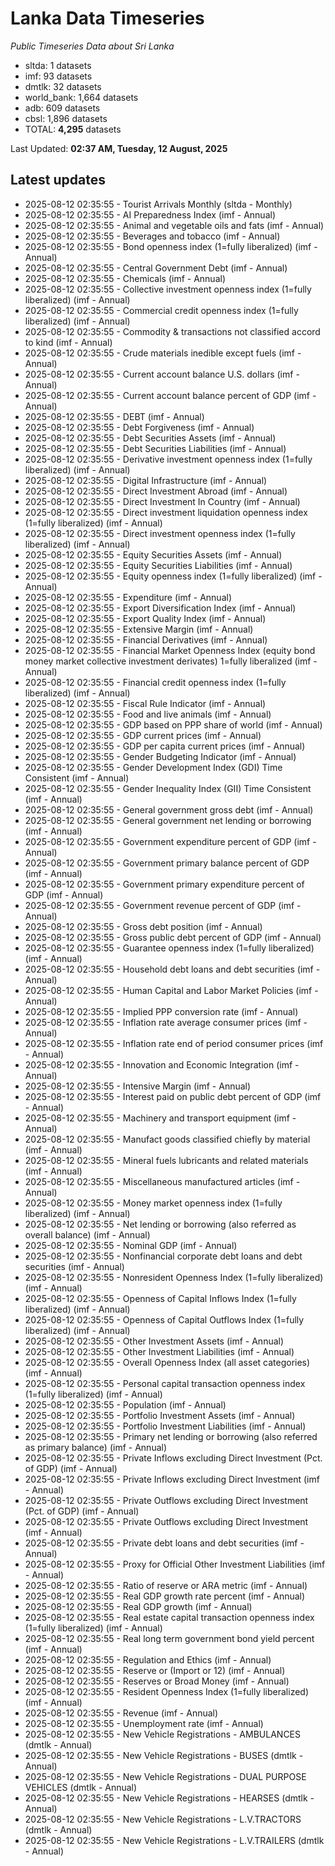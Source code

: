 # Lanka Data Timeseries
*Public Timeseries Data about Sri Lanka*

* sltda: 1 datasets
* imf: 93 datasets
* dmtlk: 32 datasets
* world_bank: 1,664 datasets
* adb: 609 datasets
* cbsl: 1,896 datasets
* TOTAL: **4,295** datasets

Last Updated: **02:37 AM, Tuesday, 12 August, 2025**

## Latest updates

* 2025-08-12 02:35:55 - Tourist Arrivals Monthly (sltda - Monthly)
* 2025-08-12 02:35:55 - AI Preparedness Index (imf - Annual)
* 2025-08-12 02:35:55 - Animal and vegetable oils and fats (imf - Annual)
* 2025-08-12 02:35:55 - Beverages and tobacco (imf - Annual)
* 2025-08-12 02:35:55 - Bond openness index (1=fully liberalized) (imf - Annual)
* 2025-08-12 02:35:55 - Central Government Debt (imf - Annual)
* 2025-08-12 02:35:55 - Chemicals (imf - Annual)
* 2025-08-12 02:35:55 - Collective investment openness index (1=fully liberalized) (imf - Annual)
* 2025-08-12 02:35:55 - Commercial credit openness index (1=fully liberalized) (imf - Annual)
* 2025-08-12 02:35:55 - Commodity & transactions not classified accord to kind (imf - Annual)
* 2025-08-12 02:35:55 - Crude materials inedible except fuels (imf - Annual)
* 2025-08-12 02:35:55 - Current account balance U.S. dollars (imf - Annual)
* 2025-08-12 02:35:55 - Current account balance percent of GDP (imf - Annual)
* 2025-08-12 02:35:55 - DEBT (imf - Annual)
* 2025-08-12 02:35:55 - Debt Forgiveness (imf - Annual)
* 2025-08-12 02:35:55 - Debt Securities Assets (imf - Annual)
* 2025-08-12 02:35:55 - Debt Securities Liabilities (imf - Annual)
* 2025-08-12 02:35:55 - Derivative investment openness index (1=fully liberalized) (imf - Annual)
* 2025-08-12 02:35:55 - Digital Infrastructure (imf - Annual)
* 2025-08-12 02:35:55 - Direct Investment Abroad (imf - Annual)
* 2025-08-12 02:35:55 - Direct Investment In Country (imf - Annual)
* 2025-08-12 02:35:55 - Direct investment liquidation openness index (1=fully liberalized) (imf - Annual)
* 2025-08-12 02:35:55 - Direct investment openness index (1=fully liberalized) (imf - Annual)
* 2025-08-12 02:35:55 - Equity Securities Assets (imf - Annual)
* 2025-08-12 02:35:55 - Equity Securities Liabilities (imf - Annual)
* 2025-08-12 02:35:55 - Equity openness index (1=fully liberalized) (imf - Annual)
* 2025-08-12 02:35:55 - Expenditure (imf - Annual)
* 2025-08-12 02:35:55 - Export Diversification Index (imf - Annual)
* 2025-08-12 02:35:55 - Export Quality Index (imf - Annual)
* 2025-08-12 02:35:55 - Extensive Margin (imf - Annual)
* 2025-08-12 02:35:55 - Financial Derivatives (imf - Annual)
* 2025-08-12 02:35:55 - Financial Market Openness Index (equity bond money market collective investment derivates) 1=fully liberalized (imf - Annual)
* 2025-08-12 02:35:55 - Financial credit openness index (1=fully liberalized) (imf - Annual)
* 2025-08-12 02:35:55 - Fiscal Rule Indicator (imf - Annual)
* 2025-08-12 02:35:55 - Food and live animals (imf - Annual)
* 2025-08-12 02:35:55 - GDP based on PPP share of world (imf - Annual)
* 2025-08-12 02:35:55 - GDP current prices (imf - Annual)
* 2025-08-12 02:35:55 - GDP per capita current prices (imf - Annual)
* 2025-08-12 02:35:55 - Gender Budgeting Indicator (imf - Annual)
* 2025-08-12 02:35:55 - Gender Development Index (GDI) Time Consistent (imf - Annual)
* 2025-08-12 02:35:55 - Gender Inequality Index (GII) Time Consistent (imf - Annual)
* 2025-08-12 02:35:55 - General government gross debt (imf - Annual)
* 2025-08-12 02:35:55 - General government net lending or borrowing (imf - Annual)
* 2025-08-12 02:35:55 - Government expenditure percent of GDP (imf - Annual)
* 2025-08-12 02:35:55 - Government primary balance percent of GDP (imf - Annual)
* 2025-08-12 02:35:55 - Government primary expenditure percent of GDP (imf - Annual)
* 2025-08-12 02:35:55 - Government revenue percent of GDP (imf - Annual)
* 2025-08-12 02:35:55 - Gross debt position (imf - Annual)
* 2025-08-12 02:35:55 - Gross public debt percent of GDP (imf - Annual)
* 2025-08-12 02:35:55 - Guarantee openness index (1=fully liberalized) (imf - Annual)
* 2025-08-12 02:35:55 - Household debt loans and debt securities (imf - Annual)
* 2025-08-12 02:35:55 - Human Capital and Labor Market Policies (imf - Annual)
* 2025-08-12 02:35:55 - Implied PPP conversion rate (imf - Annual)
* 2025-08-12 02:35:55 - Inflation rate average consumer prices (imf - Annual)
* 2025-08-12 02:35:55 - Inflation rate end of period consumer prices (imf - Annual)
* 2025-08-12 02:35:55 - Innovation and Economic Integration (imf - Annual)
* 2025-08-12 02:35:55 - Intensive Margin (imf - Annual)
* 2025-08-12 02:35:55 - Interest paid on public debt percent of GDP (imf - Annual)
* 2025-08-12 02:35:55 - Machinery and transport equipment (imf - Annual)
* 2025-08-12 02:35:55 - Manufact goods classified chiefly by material (imf - Annual)
* 2025-08-12 02:35:55 - Mineral fuels lubricants and related materials (imf - Annual)
* 2025-08-12 02:35:55 - Miscellaneous manufactured articles (imf - Annual)
* 2025-08-12 02:35:55 - Money market openness index (1=fully liberalized) (imf - Annual)
* 2025-08-12 02:35:55 - Net lending or borrowing (also referred as overall balance) (imf - Annual)
* 2025-08-12 02:35:55 - Nominal GDP (imf - Annual)
* 2025-08-12 02:35:55 - Nonfinancial corporate debt loans and debt securities (imf - Annual)
* 2025-08-12 02:35:55 - Nonresident Openness Index (1=fully liberalized) (imf - Annual)
* 2025-08-12 02:35:55 - Openness of Capital Inflows Index (1=fully liberalized) (imf - Annual)
* 2025-08-12 02:35:55 - Openness of Capital Outflows Index (1=fully liberalized) (imf - Annual)
* 2025-08-12 02:35:55 - Other Investment Assets (imf - Annual)
* 2025-08-12 02:35:55 - Other Investment Liabilities (imf - Annual)
* 2025-08-12 02:35:55 - Overall Openness Index (all asset categories) (imf - Annual)
* 2025-08-12 02:35:55 - Personal capital transaction openness index (1=fully liberalized) (imf - Annual)
* 2025-08-12 02:35:55 - Population (imf - Annual)
* 2025-08-12 02:35:55 - Portfolio Investment Assets (imf - Annual)
* 2025-08-12 02:35:55 - Portfolio Investment Liabilities (imf - Annual)
* 2025-08-12 02:35:55 - Primary net lending or borrowing (also referred as primary balance) (imf - Annual)
* 2025-08-12 02:35:55 - Private Inflows excluding Direct Investment (Pct. of GDP) (imf - Annual)
* 2025-08-12 02:35:55 - Private Inflows excluding Direct Investment (imf - Annual)
* 2025-08-12 02:35:55 - Private Outflows excluding Direct Investment (Pct. of GDP) (imf - Annual)
* 2025-08-12 02:35:55 - Private Outflows excluding Direct Investment (imf - Annual)
* 2025-08-12 02:35:55 - Private debt loans and debt securities (imf - Annual)
* 2025-08-12 02:35:55 - Proxy for Official Other Investment Liabilities (imf - Annual)
* 2025-08-12 02:35:55 - Ratio of reserve or ARA metric (imf - Annual)
* 2025-08-12 02:35:55 - Real GDP growth rate percent (imf - Annual)
* 2025-08-12 02:35:55 - Real GDP growth (imf - Annual)
* 2025-08-12 02:35:55 - Real estate capital transaction openness index (1=fully liberalized) (imf - Annual)
* 2025-08-12 02:35:55 - Real long term government bond yield percent (imf - Annual)
* 2025-08-12 02:35:55 - Regulation and Ethics (imf - Annual)
* 2025-08-12 02:35:55 - Reserve or (Import or 12) (imf - Annual)
* 2025-08-12 02:35:55 - Reserves or Broad Money (imf - Annual)
* 2025-08-12 02:35:55 - Resident Openness Index (1=fully liberalized) (imf - Annual)
* 2025-08-12 02:35:55 - Revenue (imf - Annual)
* 2025-08-12 02:35:55 - Unemployment rate (imf - Annual)
* 2025-08-12 02:35:55 - New Vehicle Registrations - AMBULANCES (dmtlk - Annual)
* 2025-08-12 02:35:55 - New Vehicle Registrations - BUSES (dmtlk - Annual)
* 2025-08-12 02:35:55 - New Vehicle Registrations - DUAL PURPOSE VEHICLES (dmtlk - Annual)
* 2025-08-12 02:35:55 - New Vehicle Registrations - HEARSES (dmtlk - Annual)
* 2025-08-12 02:35:55 - New Vehicle Registrations - L.V.TRACTORS (dmtlk - Annual)
* 2025-08-12 02:35:55 - New Vehicle Registrations - L.V.TRAILERS (dmtlk - Annual)